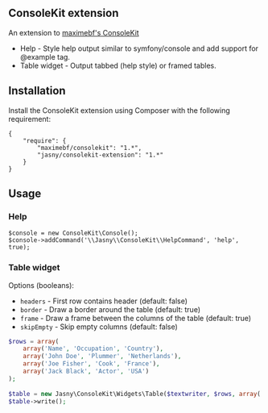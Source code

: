 ConsoleKit extension
--------------------

An extension to [maximebf's ConsoleKit](https://github.com/maximebf/ConsoleKit)

 * Help - Style help output similar to symfony/console and add support for @example tag.
 * Table widget - Output tabbed (help style) or framed tables.


## Installation

Install the ConsoleKit extension using Composer with the following requirement:

    {
        "require": {
            "maximebf/consolekit": "1.*",
            "jasny/consolekit-extension": "1.*"            
        }
    }


## Usage

### Help

    $console = new ConsoleKit\Console();
    $console->addCommand('\\Jasny\\ConsoleKit\\HelpCommand', 'help', true);
    

### Table widget

Options (booleans):
  * `headers`    - First row contains header (default: false)
  * `border`     - Draw a border around the table (default: true)
  * `frame`      - Draw a frame between the columns of the table (default: true)
  * `skipEmpty`  - Skip empty columns (default: false)

```php 
$rows = array(
    array('Name', 'Occupation', 'Country'),
    array('John Doe', 'Plummer', 'Netherlands'),
    array('Joe Fisher', 'Cook', 'France'),
    array('Jack Black', 'Actor', 'USA')
);
    
$table = new Jasny\ConsoleKit\Widgets\Table($textwriter, $rows, array('headers'=>true));
$table->write();
```
